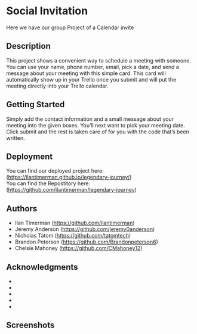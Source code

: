 # Social Invitation

Here we have our group Project of a Calendar invite

## Description

This project shows a convenient way to schedule a meeting with someone. You can use your name, phone number, email, pick a date, and send a message about your meeting with this simple card. This card will automatically show up in your Trello once you submit and will put the meeting directly into your Trello calendar.

## Getting Started

Simply add the contact information and a small message about your meeting into the given boxes. You’ll next want to pick your meeting date. Click submit and the rest is taken care of for you with the code that’s been written.


## Deployment 
You can find our deployed project here: (https://ilantimerman.github.io/legendary-journey/)  
You can find the Repostitory here: (https://github.com/ilantimerman/legendary-journey)

## Authors


* Ilan Timerman  (https://github.com/ilantimerman)  
* Jeremy Anderson  (https://github.com/jeremy0anderson)  
* Nicholas Tatom  (https://github.com/tatomtech)  
* Brandon Peterson  (https://github.com/Brandonpeterson6)  
* Chelsie Mahoney  (https://github.com/CMahoney12)  


## Acknowledgments

* 
* 
* 
* 
* 


## Screenshots 
